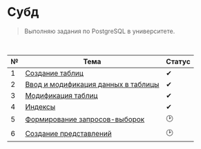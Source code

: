 # Субд


>Выполняю задания по PostgreSQL в университете.

<br>

| № | Тема | Статус |
|---|---|---|
|1|[Создание таблиц](https://github.com/AlimKugot/PostgresqlBasics/blob/master/sql/1_create.sql)|✔|
|2|[Ввод и модификация данных в таблицы](https://github.com/AlimKugot/PostgresqlBasics/blob/master/sql/2_insert.sql)|✔|
|3|[Модификация таблиц](https://github.com/AlimKugot/PostgresqlBasics/blob/master/sql/3_alter.sql)|✔|
|4|[Индексы](https://github.com/AlimKugot/PostgresqlBasics/blob/master/sql/4_index.sql)|✔|
|5|[Формирование запросов-выборок]()|🕑|
|6|[Создание представлений]()|🕑|
